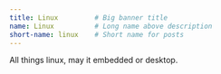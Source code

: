 ```yaml
---
title: Linux         # Big banner title
name: Linux          # Long name above description
short-name: linux    # Short name for posts
---
```


All things linux, may it embedded or desktop.